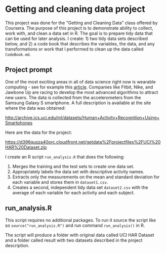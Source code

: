 # Getting and cleaning data project

This project was done for the "Getting and Cleaning Data" class offered by Coursera. The purpose of this project is to demonstrate ability to collect, work with, and clean a data set in R. The goal is to prepare tidy data that can be used for later analysis. I create: 1) two tidy data sets described below, and 2) a code book that describes the variables, the data, and any transformations or work that I performed to clean up the data called `CodeBook.md`. 

## Project prompt
One of the most exciting areas in all of data science right now is wearable computing - see for example this [article](http://example.com/). Companies like Fitbit, Nike, and Jawbone Up are racing to develop the most advanced algorithms to attract new users. The data is collected from the accelerometers from the Samsung Galaxy S smartphone. A full description is available at the site where the data was obtained:

http://archive.ics.uci.edu/ml/datasets/Human+Activity+Recognition+Using+Smartphones

Here are the data for the project:

https://d396qusza40orc.cloudfront.net/getdata%2Fprojectfiles%2FUCI%20HAR%20Dataset.zip

I create an R script `run_analysis.R` that does the following: 

1. Merges the training and the test sets to create one data set.
2. Appropriately labels the data set with descriptive activity names. 
3. Extracts only the measurements on the mean and standard deviation for each variable and stores them in `dataset1.csv`. 
4. Creates a second, independent tidy data set `dataset2.csv` with the average of each variable for each activity and each subject. 

## run_analysis.R
This script requires no additional packages. To run it source the script like so `source("run_analysis.R")` and run command `run_analysis()` in R.

The script will produce a folder with original data called UCI HAR Dataset and a folder called result with two datasets described in the project description.

